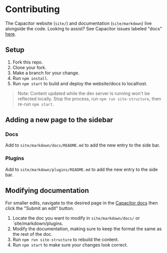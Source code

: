 # Contributing

The Capacitor website (`site/`) and documentation (`site/markdown`) live alongside the code. Looking to assist? See Capacitor issues labeled "docs" [here](https://github.com/ionic-team/capacitor/issues?q=is%3Aopen+is%3Aissue+label%3Adocs).

## Setup

1. Fork this repo.
1. Clone your fork.
1. Make a branch for your change.
1. Run `npm install`.
1. Run `npm start` to build and deploy the website/docs to localhost.

> Note: Content updated while the dev server is running won't be reflected locally. Stop the process, run `npm run site-structure`, then re-run `npm start`.

## Adding a new page to the sidebar

### Docs

Add to `site/markdown/docs/README.md` to add the new entry to the side bar.

### Plugins

Add to `site/markdown/plugins/README.md` to add the new entry to the side bar.

## Modifying documentation

For smaller edits, navigate to the desired page in the [Capacitor docs](https://capacitorjs.com/docs/) then click the "Submit an edit" button.

1. Locate the doc you want to modify in `site/markdown/docs/` or `site/markdown/plugins.
1. Modify the documentation, making sure to keep the format the same as the rest of the doc.
1. Run `npm run site-structure` to rebuild the content.
1. Run `npm start` to make sure your changes look correct.
